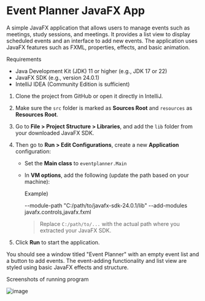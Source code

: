 # Event Planner JavaFX App
A simple JavaFX application that allows users to manage events such as meetings, study sessions, and meetings. It provides a list view to display scheduled events and an interface to add new events. The application uses JavaFX features such as FXML, properties, effects, and basic animation.

<How to Run>

Requirements

- Java Development Kit (JDK) 11 or higher (e.g., JDK 17 or 22)
- JavaFX SDK (e.g., version 24.0.1)
- IntelliJ IDEA (Community Edition is sufficient)


<Steps to Run in IntelliJ IDEA>

1. Clone the project from GitHub or open it directly in IntelliJ.
2. Make sure the `src` folder is marked as **Sources Root** and `resources` as **Resources Root**.
3. Go to **File > Project Structure > Libraries**, and add the `lib` folder from your downloaded JavaFX SDK.
4. Then go to **Run > Edit Configurations**, create a new **Application** configuration:
    - Set the **Main class** to `eventplanner.Main`
    - In **VM options**, add the following (update the path based on your machine):

      Example)

      --module-path "C:/path/to/javafx-sdk-24.0.1/lib" --add-modules javafx.controls,javafx.fxml
      

      > Replace `C:/path/to/...` with the actual path where you extracted your JavaFX SDK.

5. Click **Run** to start the application.

You should see a window titled "Event Planner" with an empty event list and a button to add events. The event-adding functionality and list view are styled using basic JavaFX effects and structure.

 Screenshots of running program


 
![image](https://github.com/user-attachments/assets/5092e035-ed5b-46cc-adee-478d933f8ec9)


